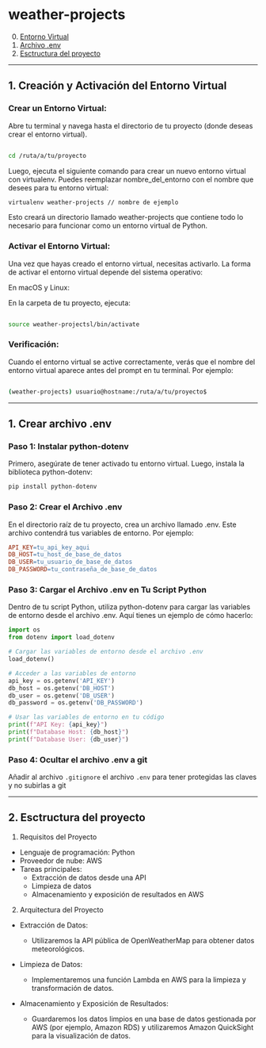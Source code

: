 # weather-projects

0. [Entorno Virtual](#schema0)
1. [Archivo .env](#schema1)
2. [Esctructura del proyecto](#schema2)


<hr>

<a name="schema0"></a>

## 1. Creación y Activación del Entorno Virtual
### **Crear un Entorno Virtual:**

Abre tu terminal y navega hasta el directorio de tu proyecto (donde deseas crear el entorno virtual).

```bash

cd /ruta/a/tu/proyecto
```
Luego, ejecuta el siguiente comando para crear un nuevo entorno virtual con virtualenv. Puedes reemplazar nombre_del_entorno con el nombre que desees para tu entorno virtual:

```bash
virtualenv weather-projects // nombre de ejemplo
```
Esto creará un directorio llamado weather-projects que contiene todo lo necesario para funcionar como un entorno virtual de Python.

### **Activar el Entorno Virtual:**

Una vez que hayas creado el entorno virtual, necesitas activarlo. La forma de activar el entorno virtual depende del sistema operativo:

En macOS y Linux:

En la carpeta de tu proyecto, ejecuta:

```bash

source weather-projectsl/bin/activate
```

### **Verificación:**

Cuando el entorno virtual se active correctamente, verás que el nombre del entorno virtual aparece antes del prompt en tu terminal. Por ejemplo:

```bash

(weather-projects) usuario@hostname:/ruta/a/tu/proyecto$
```

<hr>

<a name="schema1"></a>

## 1. Crear archivo .env

### Paso 1: Instalar python-dotenv
Primero, asegúrate de tener activado tu entorno virtual. Luego, instala la biblioteca python-dotenv:

```bash
pip install python-dotenv
```
### Paso 2: Crear el Archivo .env
En el directorio raíz de tu proyecto, crea un archivo llamado .env. Este archivo contendrá tus variables de entorno. Por ejemplo:

```makefile
API_KEY=tu_api_key_aqui
DB_HOST=tu_host_de_base_de_datos
DB_USER=tu_usuario_de_base_de_datos
DB_PASSWORD=tu_contraseña_de_base_de_datos
```
### Paso 3: Cargar el Archivo .env en Tu Script Python
Dentro de tu script Python, utiliza python-dotenv para cargar las variables de entorno desde el archivo .env. Aquí tienes un ejemplo de cómo hacerlo:

```python
import os
from dotenv import load_dotenv

# Cargar las variables de entorno desde el archivo .env
load_dotenv()

# Acceder a las variables de entorno
api_key = os.getenv('API_KEY')
db_host = os.getenv('DB_HOST')
db_user = os.getenv('DB_USER')
db_password = os.getenv('DB_PASSWORD')

# Usar las variables de entorno en tu código
print(f"API Key: {api_key}")
print(f"Database Host: {db_host}")
print(f"Database User: {db_user}")
```
### Paso 4: Ocultar el archivo .env a git

Añadir al archivo `.gitignore` el archivo `.env` para tener protegidas las claves y no subirlas a git

<hr>

<a name="schema2"></a>

## 2. Esctructura del proyecto

1. Requisitos del Proyecto
- Lenguaje de programación: Python
- Proveedor de nube: AWS
- Tareas principales:
    - Extracción de datos desde una API
    - Limpieza de datos
    - Almacenamiento y exposición de resultados en AWS
2. Arquitectura del Proyecto
- Extracción de Datos:
    - Utilizaremos la API pública de OpenWeatherMap para obtener datos meteorológicos.

- Limpieza de Datos:

    - Implementaremos una función Lambda en AWS para la limpieza y transformación de datos.
- Almacenamiento y Exposición de Resultados:
    - Guardaremos los datos limpios en una base de datos gestionada por AWS (por ejemplo, Amazon RDS) y utilizaremos Amazon QuickSight para la visualización de datos.